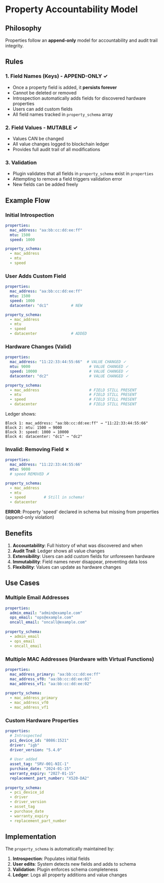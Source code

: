 # Property Accountability Model

## Philosophy

Properties follow an **append-only** model for accountability and audit trail integrity.

## Rules

### 1. Field Names (Keys) - APPEND-ONLY ✓

- Once a property field is added, it **persists forever**
- Cannot be deleted or removed
- Introspection automatically adds fields for discovered hardware properties
- Users can add custom fields
- All field names tracked in `property_schema` array

### 2. Field Values - MUTABLE ✓

- Values CAN be changed
- All value changes logged to blockchain ledger
- Provides full audit trail of all modifications

### 3. Validation

- Plugin validates that all fields in `property_schema` exist in `properties`
- Attempting to remove a field triggers validation error
- New fields can be added freely

## Example Flow

### Initial Introspection

```yaml
properties:
  mac_address: "aa:bb:cc:dd:ee:ff"
  mtu: 1500
  speed: 1000

property_schema:
  - mac_address
  - mtu
  - speed
```

### User Adds Custom Field

```yaml
properties:
  mac_address: "aa:bb:cc:dd:ee:ff"
  mtu: 1500
  speed: 1000
  datacenter: "dc1"          # NEW

property_schema:
  - mac_address
  - mtu
  - speed
  - datacenter               # ADDED
```

### Hardware Changes (Valid)

```yaml
properties:
  mac_address: "11:22:33:44:55:66"  # VALUE CHANGED ✓
  mtu: 9000                          # VALUE CHANGED ✓
  speed: 10000                       # VALUE CHANGED ✓
  datacenter: "dc2"                  # VALUE CHANGED ✓

property_schema:
  - mac_address                      # FIELD STILL PRESENT
  - mtu                              # FIELD STILL PRESENT
  - speed                            # FIELD STILL PRESENT
  - datacenter                       # FIELD STILL PRESENT
```

Ledger shows:
```
Block 1: mac_address: "aa:bb:cc:dd:ee:ff" → "11:22:33:44:55:66"
Block 2: mtu: 1500 → 9000
Block 3: speed: 1000 → 10000
Block 4: datacenter: "dc1" → "dc2"
```

### Invalid: Removing Field ✗

```yaml
properties:
  mac_address: "11:22:33:44:55:66"
  mtu: 9000
  # speed REMOVED ✗

property_schema:
  - mac_address
  - mtu
  - speed        # Still in schema!
  - datacenter
```

**ERROR**: Property 'speed' declared in schema but missing from properties (append-only violation)

## Benefits

1. **Accountability**: Full history of what was discovered and when
2. **Audit Trail**: Ledger shows all value changes
3. **Extensibility**: Users can add custom fields for unforeseen hardware
4. **Immutability**: Field names never disappear, preventing data loss
5. **Flexibility**: Values can update as hardware changes

## Use Cases

### Multiple Email Addresses

```yaml
properties:
  admin_email: "admin@example.com"
  ops_email: "ops@example.com"
  oncall_email: "oncall@example.com"
  
property_schema:
  - admin_email
  - ops_email
  - oncall_email
```

### Multiple MAC Addresses (Hardware with Virtual Functions)

```yaml
properties:
  mac_address_primary: "aa:bb:cc:dd:ee:ff"
  mac_address_vf0: "aa:bb:cc:dd:ee:01"
  mac_address_vf1: "aa:bb:cc:dd:ee:02"
  
property_schema:
  - mac_address_primary
  - mac_address_vf0
  - mac_address_vf1
```

### Custom Hardware Properties

```yaml
properties:
  # Introspected
  pci_device_id: "8086:1521"
  driver: "igb"
  driver_version: "5.4.0"
  
  # User added
  asset_tag: "SRV-001-NIC-1"
  purchase_date: "2024-01-15"
  warranty_expiry: "2027-01-15"
  replacement_part_number: "X520-DA2"
  
property_schema:
  - pci_device_id
  - driver
  - driver_version
  - asset_tag
  - purchase_date
  - warranty_expiry
  - replacement_part_number
```

## Implementation

The `property_schema` is automatically maintained by:

1. **Introspection**: Populates initial fields
2. **User edits**: System detects new fields and adds to schema
3. **Validation**: Plugin enforces schema completeness
4. **Ledger**: Logs all property additions and value changes

